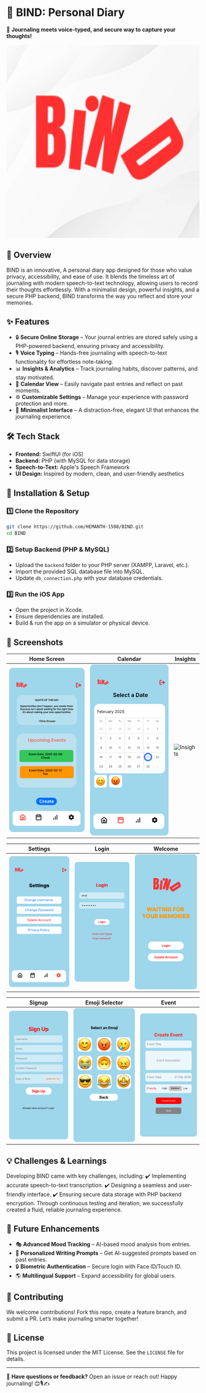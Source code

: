 # 📝 **BIND: Personal Diary**

🚀 **Journaling meets  voice-typed, and secure way to capture your thoughts!**

![BIND App Banner](screenshots/logo.png)

## 🌟 **Overview**
BIND is an innovative, A personal diary app designed for those who value privacy, accessibility, and ease of use. It blends the timeless art of journaling with modern speech-to-text technology, allowing users to record their thoughts effortlessly. With a minimalist design, powerful insights, and a secure PHP backend, BIND transforms the way you reflect and store your memories.

## ✨ **Features**

- 🔒 **Secure Online Storage** – Your journal entries are stored safely using a PHP-powered backend, ensuring privacy and accessibility.
- 🎙️ **Voice Typing** – Hands-free journaling with speech-to-text functionality for effortless note-taking.
- 📊 **Insights & Analytics** – Track journaling habits, discover patterns, and stay motivated.
- 📅 **Calendar View** – Easily navigate past entries and reflect on past moments.
- ⚙️ **Customizable Settings** – Manage your experience with password protection and more.
- 🌿 **Minimalist Interface** – A distraction-free, elegant UI that enhances the journaling experience.

## 🛠️ **Tech Stack**

- **Frontend:** SwiftUI (for iOS)
- **Backend:** PHP (with MySQL for data storage)
- **Speech-to-Text:** Apple's Speech Framework
- **UI Design:** Inspired by modern, clean, and user-friendly aesthetics

## 🚀 **Installation & Setup**

### **1️⃣ Clone the Repository**
```bash
git clone https://github.com/HEMANTH-1508/BIND.git
cd BIND
```

### **2️⃣ Setup Backend (PHP & MySQL)**
- Upload the `backend` folder to your PHP server (XAMPP, Laravel, etc.).
- Import the provided SQL database file into MySQL.
- Update `db_connection.php` with your database credentials.

### **3️⃣ Run the iOS App**
- Open the project in Xcode.
- Ensure dependencies are installed.
- Build & run the app on a simulator or physical device.

## 📸 **Screenshots**

| Home Screen | Calendar | Insights |
|------------|-------------|----------|
| ![Home](screenshots/home_screen.png) | ![Calendar](screenshots/calendar_screen.png) | ![Insights](screenshots/insight_screen.png) |

| Settings | Login | Welcome |
|--------------|------------------|----------|
| ![Calendar](screenshots/settings_screen.png) | ![Profiles](screenshots/login.png) | ![Settings](screenshots/welcome.png) |

| Signup | Emoji Selector | Event |
|------------|-------------|----------|
| ![Login](screenshots/signup.png) | ![Dark Mode](screenshots/emoji_selector.png) | ![Writing](screenshots/create_event.png) |

## 💡 **Challenges & Learnings**
Developing BIND came with key challenges, including:
✔️ Implementing accurate speech-to-text transcription.
✔️ Designing a seamless and user-friendly interface.
✔️ Ensuring secure data storage with PHP backend encryption.
Through continuous testing and iteration, we successfully created a fluid, reliable journaling experience.

## 🚀 **Future Enhancements**

- 🎭 **Advanced Mood Tracking** – AI-based mood analysis from entries.
- 📝 **Personalized Writing Prompts** – Get AI-suggested prompts based on past entries.
- 🔒 **Biometric Authentication** – Secure login with Face ID/Touch ID.
- 🌎 **Multilingual Support** – Expand accessibility for global users.

## 🤝 **Contributing**
We welcome contributions! Fork this repo, create a feature branch, and submit a PR. Let’s make journaling smarter together!

## 📜 **License**
This project is licensed under the MIT License. See the `LICENSE` file for details.

---

💬 **Have questions or feedback?** Open an issue or reach out! Happy journaling! 😊🎙️✍️

